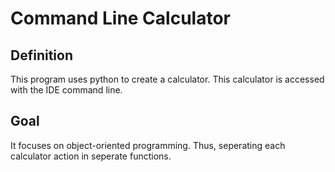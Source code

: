 # Command Line Calculator

## Definition
This program uses python to create a calculator. This calculator is accessed with the IDE command line. 

## Goal
It focuses on object-oriented programming. Thus, seperating each calculator action in seperate functions.
